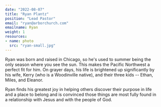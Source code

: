 ```yaml
---
date: "2022-08-07"
title: "Ryan Plantz"
position: "Lead Pastor"
email: "ryan@arborchurch.com"
emailname: Ryan
weight: 1
resources:
- name: photo
  src: "ryan-small.jpg"
---
```


Ryan was born and raised in Chicago, so he's used to summer being the only season where you see the sun. This makes the Pacific Northwest a perfect fit for him. On grayer days, his life is brightened up significantly by his wife, Kerry (who is a Woodinville native), and their three kids -- Ethan, Miles, and Eleanor.

Ryan finds his greatest joy in helping others discover their purpose in life and a place to belong and is convinced those things are most fully found in a relationship with Jesus and with the people of God. 
